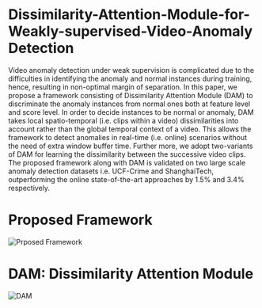 # Dissimilarity-Attention-Module-for-Weakly-supervised-Video-Anomaly Detection
Video anomaly detection under weak supervision is complicated due to the difficulties in identifying the anomaly and normal instances during training, hence, resulting in non-optimal margin of separation. In this paper, we propose a framework consisting of Dissimilarity Attention Module (DAM) to discriminate the anomaly instances from normal ones both at feature level and score level. In order to decide instances to be normal or anomaly, DAM takes local spatio-temporal (i.e. clips within a video) dissimilarities into account rather than the global temporal context of a video. This allows the framework to detect anomalies in  real-time (i.e. online) scenarios without the need of extra window buffer time. Further more, we adopt two-variants of DAM for learning the dissimilarity between the successive video clips. The proposed framework along with DAM is validated on two large scale anomaly detection datasets i.e. UCF-Crime and ShanghaiTech, outperforming the online state-of-the-art approaches by 1.5% and 3.4% respectively.

# Proposed Framework
![Prposed Framework](https://github.com/snehashismajhi/Dissimilarity-Attention-Module-for-Weakly-supervised-Video-AnomalyDetection/blob/main/AVSS21%20Framework.jpg)

# DAM: Dissimilarity Attention Module
![DAM](https://github.com/snehashismajhi/Dissimilarity-Attention-Module-for-Weakly-supervised-Video-AnomalyDetection/blob/main/Dissimilarity%20Attention%20Module.jpg)

